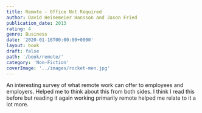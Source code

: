```yaml
---
title: Remote - Office Not Required
author: David Heinemeier Hansson and Jason Fried
publication_date: 2013
rating: 4
genre: Business
date: '2020-01-16T00:00:00+0000'
layout: book
draft: false
path: '/book/remote/'
category: 'Non-Fiction'
coverImage: '../images/rocket-men.jpg'
---
```

An interesting survey of what remote work can offer to employees and employers. Helped me to think about this from both sides. I think I read this before but reading it again working primarily remote helped me relate to it a lot more.
